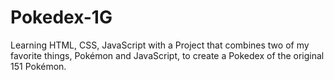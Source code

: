 # Pokedex-1G
 Learning HTML, CSS, JavaScript with a Project that combines two of my favorite things, Pokémon and JavaScript, to create a Pokedex of the original 151 Pokémon.
